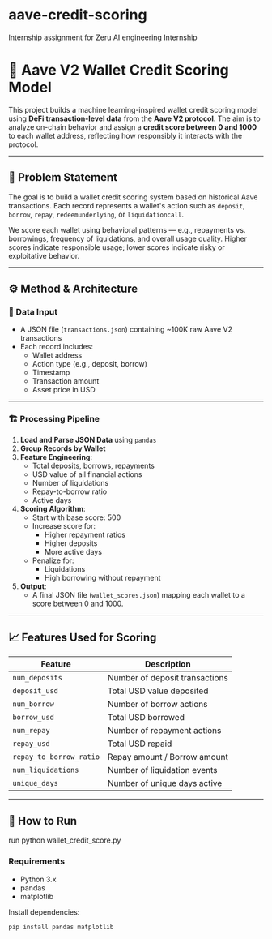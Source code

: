 # aave-credit-scoring
Internship assignment for Zeru AI engineering Internship

# 🧠 Aave V2 Wallet Credit Scoring Model

This project builds a machine learning-inspired wallet credit scoring model using **DeFi transaction-level data** from the **Aave V2 protocol**. The aim is to analyze on-chain behavior and assign a **credit score between 0 and 1000** to each wallet address, reflecting how responsibly it interacts with the protocol.

---

## 📌 Problem Statement

The goal is to build a wallet credit scoring system based on historical Aave transactions. Each record represents a wallet's action such as `deposit`, `borrow`, `repay`, `redeemunderlying`, or `liquidationcall`.

We score each wallet using behavioral patterns — e.g., repayments vs. borrowings, frequency of liquidations, and overall usage quality. Higher scores indicate responsible usage; lower scores indicate risky or exploitative behavior.

---

## ⚙️ Method & Architecture

### 💾 Data Input

- A JSON file (`transactions.json`) containing ~100K raw Aave V2 transactions
- Each record includes:
  - Wallet address
  - Action type (e.g., deposit, borrow)
  - Timestamp
  - Transaction amount
  - Asset price in USD

---

### 🏗️ Processing Pipeline

1. **Load and Parse JSON Data** using `pandas`
2. **Group Records by Wallet**
3. **Feature Engineering**:
    - Total deposits, borrows, repayments
    - USD value of all financial actions
    - Number of liquidations
    - Repay-to-borrow ratio
    - Active days
4. **Scoring Algorithm**:
    - Start with base score: 500
    - Increase score for:
        - Higher repayment ratios
        - Higher deposits
        - More active days
    - Penalize for:
        - Liquidations
        - High borrowing without repayment
5. **Output**: 
    - A final JSON file (`wallet_scores.json`) mapping each wallet to a score between 0 and 1000.

---

## 📈 Features Used for Scoring

| Feature | Description |
|--------|-------------|
| `num_deposits` | Number of deposit transactions |
| `deposit_usd` | Total USD value deposited |
| `num_borrow` | Number of borrow actions |
| `borrow_usd` | Total USD borrowed |
| `num_repay` | Number of repayment actions |
| `repay_usd` | Total USD repaid |
| `repay_to_borrow_ratio` | Repay amount / Borrow amount |
| `num_liquidations` | Number of liquidation events |
| `unique_days` | Number of unique days active |

---

## 🧮 How to Run

run python wallet_credit_score.py

### Requirements

- Python 3.x
- pandas
- matplotlib

Install dependencies:
```bash
pip install pandas matplotlib


